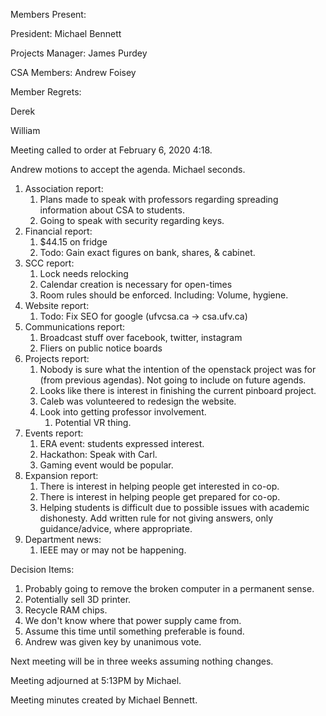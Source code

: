Members Present:

President: Michael Bennett

Projects Manager: James Purdey

CSA Members: Andrew Foisey

Member Regrets:

Derek

William

Meeting called to order at February 6, 2020 4:18.

Andrew motions to accept the agenda. Michael seconds.

1. Association report:
   1. Plans made to speak with professors regarding spreading information about CSA to students.
   2. Going to speak with security regarding keys.
2. Financial report:
   1. $44.15 on fridge
   2. Todo: Gain exact figures on bank, shares, & cabinet.
3. SCC report:
   1. Lock needs relocking
   2. Calendar creation is necessary for open-times
   3. Room rules should be enforced. Including: Volume, hygiene. 
4. Website report:
   1. Todo: Fix SEO for google (ufvcsa.ca -> csa.ufv.ca)
5. Communications report:
   1. Broadcast stuff over facebook, twitter, instagram
   2. Fliers on public notice boards
6. Projects report:
   1. Nobody is sure what the intention of the openstack project was for (from previous agendas). Not going to include on future agends.
   2. Looks like there is interest in finishing the current pinboard project.
   3. Caleb was volunteered to redesign the website.
   4. Look into getting professor involvement.
      1. Potential VR thing.
7. Events report:
   1. ERA event: students expressed interest.
   2. Hackathon: Speak with Carl.
   3. Gaming event would be popular. 
8. Expansion report:
   1. There is interest in helping people get interested in co-op.
   2. There is interest in helping people get prepared for co-op.
   3. Helping students is difficult due to possible issues with academic dishonesty. Add written rule for not giving answers, only guidance/advice, where appropriate.
9. Department news:
   1. IEEE may or may not be happening.



Decision Items:

1. Probably going to remove the broken computer in a permanent sense.
2. Potentially sell 3D printer.
3. Recycle RAM chips.
4. We don't know where that power supply came from. 
5. Assume this time until something preferable is found.
6. Andrew was given key by unanimous vote.

Next meeting will be in three weeks assuming nothing changes.

Meeting adjourned at 5:13PM by Michael.

Meeting minutes created by Michael Bennett.